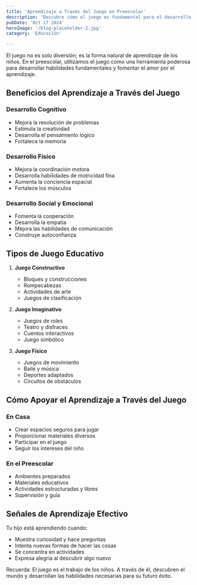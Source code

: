 ```yaml
---
title: 'Aprendizaje a Través del Juego en Preescolar'
description: 'Descubre cómo el juego es fundamental para el desarrollo y aprendizaje de los niños en edad preescolar'
pubDate: 'Oct 17 2024'
heroImage: '/blog-placeholder-2.jpg'
category: 'Educación'

---
```


El juego no es solo diversión; es la forma natural de aprendizaje de los niños. En el preescolar, utilizamos el juego como una herramienta poderosa para desarrollar habilidades fundamentales y fomentar el amor por el aprendizaje.

## Beneficios del Aprendizaje a Través del Juego

### Desarrollo Cognitivo
- Mejora la resolución de problemas
- Estimula la creatividad
- Desarrolla el pensamiento lógico
- Fortalece la memoria

### Desarrollo Físico
- Mejora la coordinación motora
- Desarrolla habilidades de motricidad fina
- Aumenta la conciencia espacial
- Fortalece los músculos

### Desarrollo Social y Emocional
- Fomenta la cooperación
- Desarrolla la empatía
- Mejora las habilidades de comunicación
- Construye autoconfianza

## Tipos de Juego Educativo

1. **Juego Constructivo**
   - Bloques y construcciones
   - Rompecabezas
   - Actividades de arte
   - Juegos de clasificación

2. **Juego Imaginativo**
   - Juegos de roles
   - Teatro y disfraces
   - Cuentos interactivos
   - Juego simbólico

3. **Juego Físico**
   - Juegos de movimiento
   - Baile y música
   - Deportes adaptados
   - Circuitos de obstáculos

## Cómo Apoyar el Aprendizaje a Través del Juego

### En Casa
- Crear espacios seguros para jugar
- Proporcionar materiales diversos
- Participar en el juego
- Seguir los intereses del niño

### En el Preescolar
- Ambientes preparados
- Materiales educativos
- Actividades estructuradas y libres
- Supervisión y guía

## Señales de Aprendizaje Efectivo

Tu hijo está aprendiendo cuando:
- Muestra curiosidad y hace preguntas
- Intenta nuevas formas de hacer las cosas
- Se concentra en actividades
- Expresa alegría al descubrir algo nuevo

Recuerda: El juego es el trabajo de los niños. A través de él, descubren el mundo y desarrollan las habilidades necesarias para su futuro éxito.
